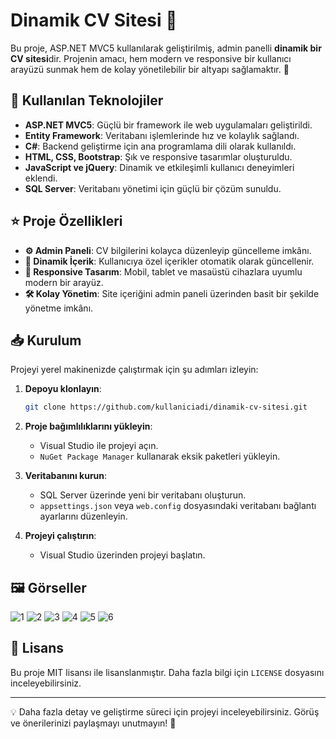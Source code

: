 # Dinamik CV Sitesi 🚀

Bu proje, ASP.NET MVC5 kullanılarak geliştirilmiş, admin panelli **dinamik bir CV sitesi**dir. Projenin amacı, hem modern ve responsive bir kullanıcı arayüzü sunmak hem de kolay yönetilebilir bir altyapı sağlamaktır. 🎯

## 🚀 Kullanılan Teknolojiler

- **ASP.NET MVC5**: Güçlü bir framework ile web uygulamaları geliştirildi.
- **Entity Framework**: Veritabanı işlemlerinde hız ve kolaylık sağlandı.
- **C#**: Backend geliştirme için ana programlama dili olarak kullanıldı.
- **HTML, CSS, Bootstrap**: Şık ve responsive tasarımlar oluşturuldu.
- **JavaScript ve jQuery**: Dinamik ve etkileşimli kullanıcı deneyimleri eklendi.
- **SQL Server**: Veritabanı yönetimi için güçlü bir çözüm sunuldu.

## ⭐ Proje Özellikleri

- **⚙️ Admin Paneli**: CV bilgilerini kolayca düzenleyip güncelleme imkânı.
- **📜 Dinamik İçerik**: Kullanıcıya özel içerikler otomatik olarak güncellenir.
- **📱 Responsive Tasarım**: Mobil, tablet ve masaüstü cihazlara uyumlu modern bir arayüz.
- **🛠️ Kolay Yönetim**: Site içeriğini admin paneli üzerinden basit bir şekilde yönetme imkânı.

## 📥 Kurulum

Projeyi yerel makinenizde çalıştırmak için şu adımları izleyin:

1. **Depoyu klonlayın**:
   ```bash
   git clone https://github.com/kullaniciadi/dinamik-cv-sitesi.git
   ```
2. **Proje bağımlılıklarını yükleyin**:
   - Visual Studio ile projeyi açın.
   - `NuGet Package Manager` kullanarak eksik paketleri yükleyin.
3. **Veritabanını kurun**:
   - SQL Server üzerinde yeni bir veritabanı oluşturun.
   - `appsettings.json` veya `web.config` dosyasındaki veritabanı bağlantı ayarlarını düzenleyin.

4. **Projeyi çalıştırın**:
   - Visual Studio üzerinden projeyi başlatın.

## 🖼️ Görseller
![1](https://github.com/user-attachments/assets/c8c6fcae-2110-4bb2-9162-5174d77187ca)
![2](https://github.com/user-attachments/assets/e5282cf6-e34e-43a8-8d85-62a820cc4830)
![3](https://github.com/user-attachments/assets/934895ee-03f6-4d54-8c75-43a749ba4a14)
![4](https://github.com/user-attachments/assets/c80353a6-1723-4388-80a1-e550880c9804)
![5](https://github.com/user-attachments/assets/0c3e9ab7-e9aa-4a46-808c-2be581b41493)
![6](https://github.com/user-attachments/assets/1142b4a8-d236-4d2f-bcd8-2005f0d1e644)


## 📄 Lisans

Bu proje MIT lisansı ile lisanslanmıştır. Daha fazla bilgi için `LICENSE` dosyasını inceleyebilirsiniz.

---
💡 Daha fazla detay ve geliştirme süreci için projeyi inceleyebilirsiniz. Görüş ve önerilerinizi paylaşmayı unutmayın! 🌟
